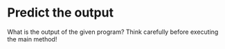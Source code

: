 # Predict the output

What is the output of the given program? Think carefully before executing the main method!